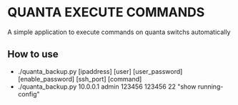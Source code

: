 # QUANTA EXECUTE COMMANDS

A simple application to execute commands on quanta switchs automatically 

## How to use
* ./quanta_backup.py [ipaddress] [user] [user_password] [enable_password] [ssh_port] [command]
* ./quanta_backup.py 10.0.0.1 admin 123456 123456 22 "show running-config"

